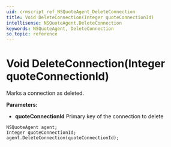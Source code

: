 ```yaml
---
uid: crmscript_ref_NSQuoteAgent_DeleteConnection
title: Void DeleteConnection(Integer quoteConnectionId)
intellisense: NSQuoteAgent.DeleteConnection
keywords: NSQuoteAgent, DeleteConnection
so.topic: reference
---
```


# Void DeleteConnection(Integer quoteConnectionId)

Marks a connection as deleted.

**Parameters:**
 - **quoteConnectionId** Primary key of the connection to delete

```crmscript
NSQuoteAgent agent;
Integer quoteConnectionId;
agent.DeleteConnection(quoteConnectionId);
```

